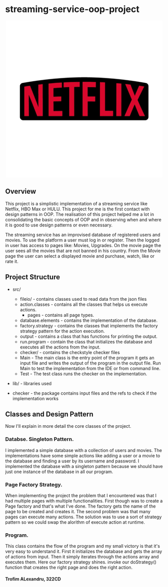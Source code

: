 # streaming-service-oop-project

<div align="center"><img src="./readme.resources/giphy.gif" width="500px"></div>

## Overview
This project is a simplistic implementation of a streaming service like Netflix, HBO Max or HULU.
This project for me is the first contact with design patterns in OOP. The realisation of this project helped 
me a lot in consolidating the basic concepts of OOP and in observing when and where it is good to use design 
patterns or even necessary.

The streaming service has an improvised database of registered users and movies. To use the platform 
a user must log in or register. Then the logged in user has access to pages like: Movies, Upgrades.
On the movie page the user sees all the movies that are not banned in his country. From the Movie page
the user can select a displayed movie and purchase, watch, like or rate it.

## Project Structure

* src/
    
    * fileio/ - contains classes used to read data from the json files
    * action.classes - contains all the classes that helps us execute actions.
        * pages - contains all page types.
    * database.elements - contains the implementation of the database.
    * factory.strategy - contains the classes that implements the factory
      strategy pattern for the action execution.
    * output - contains a class that has functions for printing the output.
    * run.program - contain the class that initializes the database and 
      executes all the actions from the input.
    * checker/ - contains the checkstyle checker files
    * Main - The main class is the entry point of the program it gets
      an input file and writes the output of the program in the output file.
      Run Main to test the implementation from the IDE or from command line.
    * Test - The test class runs the checker on the implementation. 
* lib/ - libraries used
* checker - the package contains input files and the refs to check if the implementation works

## Classes and Design Pattern
Now I'll explain in more detail the core classes of the project.

### Databse. Singleton Pattern.
I implemented a simple database with a collection of users and movies. The implementations have some 
simple actions like adding a user or a movie to the database and finding a user by its 
username and password. I implemented the database with a singleton pattern because we should 
have just one instance of the database in all our program.

### Page Factory Strategy.
When implementing the project the problem that I encountered was that I had multiple pages with multiple
functionalities. First though was to create a Page factory and that's what I've done. The factory gets 
the name of the page to be created and creates it. The second problem was that many pages can execute
many actions. The solution was to use a sort of strategy pattern so we could swap the alorithm of 
execute action at runtime.

### Program.
This class contains the flow of the program and my small victory is that it's very easy to understand
it. First it initializes the database and gets the array of actions from input. Then it simply iterates
through the actions array and executes them. Here our factory strategy shines. invoke our doStrategy() function
that creates the right page and does the right action.

#### Trofim ALexandru, 322CD
